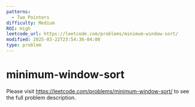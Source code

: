 ```yaml
---
patterns:
  - Two Pointers
difficulty: Medium
ROI: High
leetcode_url: https://leetcode.com/problems/minimum-window-sort/
modified: 2025-03-22T23:54:36-04:00
type: problem
---
```


# minimum-window-sort

Please visit https://leetcode.com/problems/minimum-window-sort/ to see the full problem description.
